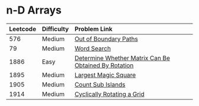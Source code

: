 # n-D Arrays



| Leetcode | Difficulty | Problem Link |
| :--- | :--- | :--- |
| 576 | Medium | [Out of Boundary Paths](../leetcode-medium/leetcode-576-out-of-boundary-paths.md) |
| 79 | Medium | [Word Search](../leetcode-medium/leetcode-79-word-search.md) |
| 1886 | Easy | [Determine Whether Matrix Can Be Obtained By Rotation](../leetcode-easy/leetcode-1886-determine-whether-matrix-can-be-obtained-by-rotation.md) |
| 1895 | Medium | [Largest Magic Square](../leetcode-medium/leetcode-1895-largest-magic-square.md) |
| 1905 | Medium | [Count Sub Islands](../leetcode-medium/leetcode-1905-count-sub-islands.md) |
| 1914 | Medium | [Cyclically Rotating a Grid](../leetcode-medium/leetcode-1914-cyclically-rotating-a-grid.md) |

